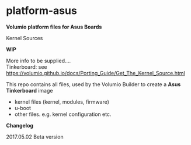 # platform-asus  

**Volumio platform files for Asus Boards**

Kernel Sources  

**WIP**  

More info to be supplied....  
Tinkerboard: see https://volumio.github.io/docs/Porting_Guide/Get_The_Kernel_Source.html

This repo contains all files, used by the Volumio Builder to create a **Asus Tinkerboard** image  

- kernel files (kernel, modules, firmware)  
- u-boot  
- other files. e.g. kernel configuration etc.  

**Changelog**

2017.05.02  Beta version
